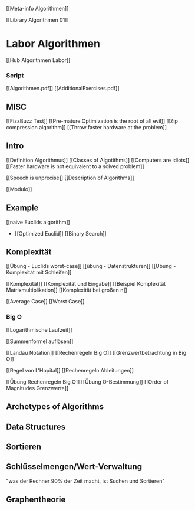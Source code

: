 [[Meta-info Algorithmen]]

[[Library Algorithmen 01]]


# Labor Algorithmen
[[Hub Algorithmen Labor]]




### Script
[[Algorithmen.pdf]]
[[AdditionalExercises.pdf]]

## MISC
[[FizzBuzz Test]]
[[Pre-mature Optimization is the root of all evil]]
[[Zip compression algorithm]]
[[Throw faster hardware at the problem]]




## Intro

[[Definition Algorithmus]]
[[Classes of Algotithms]]
[[Computers are idiots]]
[[Faster hardware is not equivalent to a solved problem]]


[[Speech is unprecise]]
[[Description of Algorithms]]


[[Modulo]]


## Example
[[naive Euclids algorithm]]
- [[Optimized Euclid]]
[[Binary Search]]




## Komplexität
[[Übung - Euclids worst-case]]
[[übung - Datenstrukturen]]
[[Übung - Komplexität mit Schleifen]]

[[Komplexität]]
[[Komplexität und Eingabe]]
[[Beispiel Komplexität Matrixmultiplikation]]
[[Komplexität bei großen n]]



[[Average Case]]
[[Worst Case]]



### Big O
[[Logarithmische Laufzeit]]

[[Summenformel auflösen]]


[[Landau Notation]]
[[Rechenregeln Big O]]
[[Grenzwertbetrachtung in Big O]]

[[Regel von L'Hopital]]
[[Rechenregeln Ableitungen]]

[[Übung Rechenregeln Big O]]
[[Übung O-Bestimmung]]
[[Order of Magnitudes Grenzwerte]]




## Archetypes of Algorithms




## Data Structures


## Sortieren


## Schlüsselmengen/Wert-Verwaltung
"was der Rechner 90% der Zeit macht, ist Suchen und Sortieren"


## Graphentheorie
